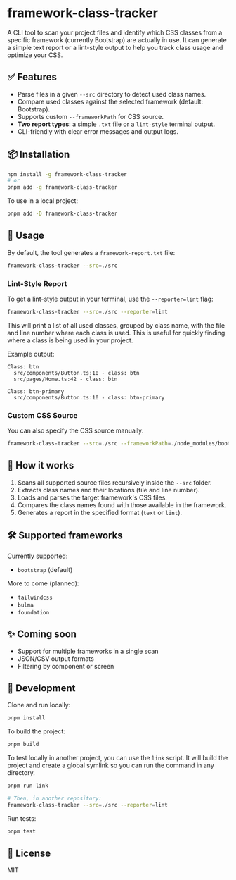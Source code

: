 # framework-class-tracker

A CLI tool to scan your project files and identify which CSS classes from a specific framework (currently Bootstrap) are actually in use. It can generate a simple text report or a lint-style output to help you track class usage and optimize your CSS.

## ✅ Features

- Parse files in a given `--src` directory to detect used class names.
- Compare used classes against the selected framework (default: Bootstrap).
- Supports custom `--frameworkPath` for CSS source.
- **Two report types**: a simple `.txt` file or a `lint-style` terminal output.
- CLI-friendly with clear error messages and output logs.

## 📦 Installation

```bash
npm install -g framework-class-tracker
# or
pnpm add -g framework-class-tracker
```

To use in a local project:

```bash
pnpm add -D framework-class-tracker
```

## 🚀 Usage

By default, the tool generates a `framework-report.txt` file:

```bash
framework-class-tracker --src=./src
```

### Lint-Style Report

To get a lint-style output in your terminal, use the `--reporter=lint` flag:

```bash
framework-class-tracker --src=./src --reporter=lint
```

This will print a list of all used classes, grouped by class name, with the file and line number where each class is used. This is useful for quickly finding where a class is being used in your project.

Example output:

```
Class: btn
  src/components/Button.ts:10 - class: btn
  src/pages/Home.ts:42 - class: btn

Class: btn-primary
  src/components/Button.ts:10 - class: btn-primary
```

### Custom CSS Source

You can also specify the CSS source manually:

```bash
framework-class-tracker --src=./src --frameworkPath=./node_modules/bootstrap/dist/css
```

## 🧠 How it works

1. Scans all supported source files recursively inside the `--src` folder.
2. Extracts class names and their locations (file and line number).
3. Loads and parses the target framework's CSS files.
4. Compares the class names found with those available in the framework.
5. Generates a report in the specified format (`text` or `lint`).

## 🛠 Supported frameworks

Currently supported:

- `bootstrap` (default)

More to come (planned):

- `tailwindcss`
- `bulma`
- `foundation`

## ✨ Coming soon

- Support for multiple frameworks in a single scan
- JSON/CSV output formats
- Filtering by component or screen

## 🧪 Development

Clone and run locally:

```bash
pnpm install
```

To build the project:

```bash
pnpm build
```

To test locally in another project, you can use the `link` script. It will build the project and create a global symlink so you can run the command in any directory.

```bash
pnpm run link

# Then, in another repository:
framework-class-tracker --src=./src --reporter=lint
```

Run tests:

```bash
pnpm test
```

## 📄 License

MIT
